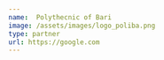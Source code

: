 ```yaml
---
name:  Polythecnic of Bari
image: /assets/images/logo_poliba.png
type: partner
url: https://google.com
---
```

